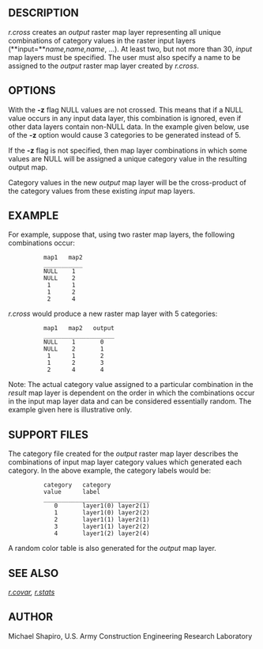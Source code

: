 ## DESCRIPTION

*r.cross* creates an *output* raster map layer representing all unique
combinations of category values in the raster input layers
(**input=***name,name,name*, \...). At least two, but not more than 30,
*input* map layers must be specified. The user must also specify a name
to be assigned to the *output* raster map layer created by *r.cross*.

## OPTIONS

With the **-z** flag NULL values are not crossed. This means that if a
NULL value occurs in any input data layer, this combination is ignored,
even if other data layers contain non-NULL data. In the example given
below, use of the **-z** option would cause 3 categories to be generated
instead of 5.

If the **-z** flag is not specified, then map layer combinations in
which some values are NULL will be assigned a unique category value in
the resulting output map.

Category values in the new *output* map layer will be the cross-product
of the category values from these existing *input* map layers.

## EXAMPLE

For example, suppose that, using two raster map layers, the following
combinations occur:

```
          map1   map2
          ___________
          NULL    1
          NULL    2
           1      1
           1      2
           2      4
```

*r.cross* would produce a new raster map layer with 5 categories:

```
          map1   map2   output
          ____________________
          NULL    1       0
          NULL    2       1
           1      1       2
           1      2       3
           2      4       4
```

Note: The actual category value assigned to a particular combination in
the *result* map layer is dependent on the order in which the
combinations occur in the input map layer data and can be considered
essentially random. The example given here is illustrative only.

## SUPPORT FILES

The category file created for the *output* raster map layer describes
the combinations of input map layer category values which generated each
category. In the above example, the category labels would be:

```
          category   category
          value      label
          ______________________________
             0       layer1(0) layer2(1)
             1       layer1(0) layer2(2)
             2       layer1(1) layer2(1)
             3       layer1(1) layer2(2)
             4       layer1(2) layer2(4)
```

A random color table is also generated for the *output* map layer.

## SEE ALSO

*[r.covar](r.covar.html), [r.stats](r.stats.html)*

## AUTHOR

Michael Shapiro, U.S. Army Construction Engineering Research Laboratory
